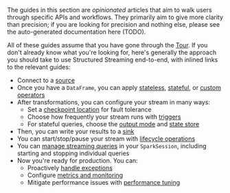 The guides in this section are _opinionated_ articles that aim to walk users through specific APIs and workflows. They primarily aim to give more clarity than precision; if you are looking for precision and nothing else, please see the auto-generated documentation here (TODO).

All of these guides assume that you have gone through the [Tour](../tour/welcome.md). If you don't already know what you're looking for, here's generally the approach you should take to use Structured Streaming end-to-end, with inlined links to the relevant guides:

- Connect to a [source](./connectors/sources.md)
- Once you have a `DataFrame`, you can apply [stateless](), [stateful](), or [custom operators]()
- After transformations, you can configure your stream in many ways:
    - Set a [checkpoint location](./stream_options/checkpointing.md) for fault tolerance
    - Choose how frequently your stream runs with [triggers](./stream_options/triggers.md)
    - For stateful queries, choose the [output mode](./stream_options/output_mode.md) and [state store]()
- Then, you can write your results to a [sink](./connectors/sinks.md)
- You can start/stop/pause your stream with [lifecycle operations]()
- You can [manage streaming queries]() in your `SparkSession`, including starting and stopping individual queries
- Now you're ready for production. You can:
    - Proactively [handle exceptions]()
    - Configure [metrics and monitoring]()
    - Mitigate performance issues with [performance tuning]()
